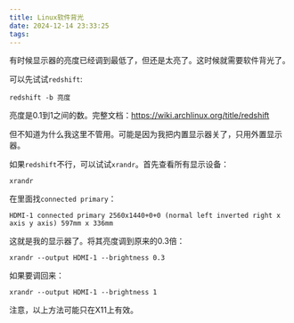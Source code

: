 ```yaml
---
title: Linux软件背光
date: 2024-12-14 23:33:25
tags:
---
```


有时候显示器的亮度已经调到最低了，但还是太亮了。这时候就需要软件背光了。

可以先试试`redshift`:

```shell
redshift -b 亮度
```

亮度是0.1到1之间的数。完整文档：<https://wiki.archlinux.org/title/redshift>

但不知道为什么我这里不管用。可能是因为我把内置显示器关了，只用外置显示器。

如果`redshift`不行，可以试试`xrandr`。首先查看所有显示设备：

```shell
xrandr
```

在里面找`connected primary`：

```text
HDMI-1 connected primary 2560x1440+0+0 (normal left inverted right x axis y axis) 597mm x 336mm
```

这就是我的显示器了。将其亮度调到原来的0.3倍：

```shell
xrandr --output HDMI-1 --brightness 0.3
```

如果要调回来：

```shell
xrandr --output HDMI-1 --brightness 1
```

注意，以上方法可能只在X11上有效。
